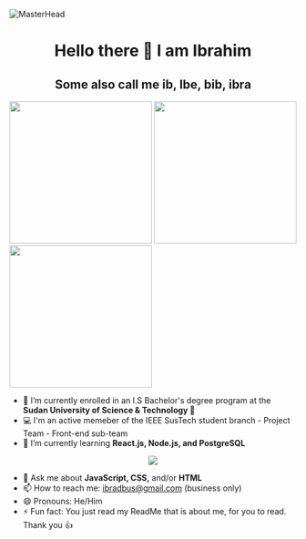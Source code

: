 ![MasterHead](https://cdn-images-1.medium.com/max/1600/1*OF0xEMkWBv-69zvmNs6RDQ.gif)
<h1 align='center'> Hello there 👋 I am Ibrahim </h1>
<h2 align='center'> Some also call me ib, Ibe, bib, ibra </h2>

<p float='left'>
  <img width='250' src='https://miro.medium.com/max/960/1*bkW3FHe6rvQSz9US6ilfQg.gif'>
  <img width='250' src='https://cdn.dribbble.com/users/505482/screenshots/1776789/nodejs-dribbble_1.gif'>
  <img width='250' src='https://kondado.com.br/assets/images/pipeline-google-cloud-storage-postgresql.gif'>
</p>

- 🔭 I’m currently enrolled in an I.S Bachelor's degree program at the **Sudan University of Science & Technology 🏫**
- 💻 I'm an active memeber of the IEEE SusTech student branch - Project Team - Front-end sub-team
- 🌱 I’m currently learning **React.js, Node.js, and PostgreSQL**

<div align='center'><img src='https://68.media.tumblr.com/490306a9c7d8e207256e0f7c4913bc97/tumblr_oaf3tugRZy1tbhzhno1_500.gif'></div>

- 💬 Ask me about **JavaScript, CSS,** and/or **HTML**
- 📫 How to reach me: ibradbus@gmail.com (business only)
- 😄 Pronouns: He/Him
- ⚡ Fun fact: You just read my ReadMe that is about me, for you to read. Thank you 👍
